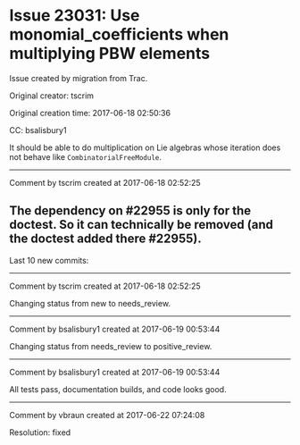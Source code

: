 # Issue 23031: Use monomial_coefficients when multiplying PBW elements

Issue created by migration from Trac.

Original creator: tscrim

Original creation time: 2017-06-18 02:50:36

CC:  bsalisbury1

It should be able to do multiplication on Lie algebras whose iteration does not behave like `CombinatorialFreeModule`.


---

Comment by tscrim created at 2017-06-18 02:52:25

The dependency on #22955 is only for the doctest. So it can technically be removed (and the doctest added there #22955).
----
Last 10 new commits:


---

Comment by tscrim created at 2017-06-18 02:52:25

Changing status from new to needs_review.


---

Comment by bsalisbury1 created at 2017-06-19 00:53:44

Changing status from needs_review to positive_review.


---

Comment by bsalisbury1 created at 2017-06-19 00:53:44

All tests pass, documentation builds, and code looks good.


---

Comment by vbraun created at 2017-06-22 07:24:08

Resolution: fixed
